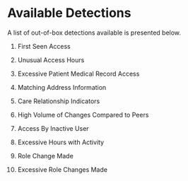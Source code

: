 # Available Detections
A list of out-of-box detections available is presented below.

1. First Seen Access
2. Unusual Access Hours
3. Excessive Patient Medical Record Access
4. Matching Address Information
5. Care Relationship Indicators
6. High Volume of Changes Compared to Peers
7. Access By Inactive User
8. Excessive Hours with Activity



9. Role Change Made
10. Excessive Role Changes Made


